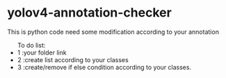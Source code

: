 # yolov4-annotation-checker
This is python code need some modification according to your annotation
<ul>
 To do list:
 <li>1 :your folder link</li>
  <li>2 :create list according to your classes</li>
  <li>3 :create/remove if else condition according to your classes.</li></ul>
